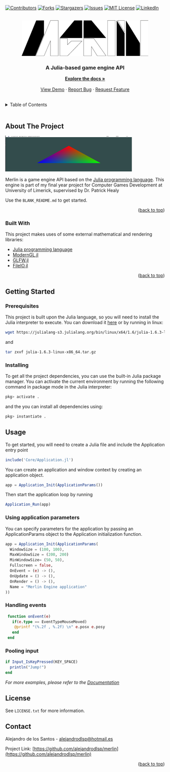 <div id="top"></div>

[![Contributors][contributors-shield]][contributors-url]
[![Forks][forks-shield]][forks-url]
[![Stargazers][stars-shield]][stars-url]
[![Issues][issues-shield]][issues-url]
[![MIT License][license-shield]][license-url]
[![LinkedIn][linkedin-shield]][linkedin-url]

<!-- PROJECT LOGO -->
<br />
<div align="center">
  <a href="https://github.com/othneildrew/Best-README-Template">
    <img src="Images/Merlin.png" alt="Logo" width="400" height="113">
  </a>

  <h3 align="center">A Julia-based game engine API</h3>

  <p align="center">
    <a href=""><strong>Explore the docs »</strong></a>
    <br />
    <br />
    <a href="https://github.com/othneildrew/Best-README-Template">View Demo</a>
    ·
    <a href="https://github.com/alejandrodlsp/Merlin/issues">Report Bug</a>
    ·
    <a href="https://github.com/alejandrodlsp/Merlin/issues">Request Feature</a>
  </p>
</div>

<br/>
<!-- TABLE OF CONTENTS -->
<details>
  <summary>Table of Contents</summary>
  <ol>
    <li>
      <a href="#about-the-project">About The Project</a>
      <ul>
        <li><a href="#built-with">Built With</a></li>
      </ul>
    </li>
    <li>
      <a href="#getting-started">Getting Started</a>
      <ul>
        <li><a href="#prerequisites">Prerequisites</a></li>
        <li><a href="#installing">Installing</a></li>
      </ul>
    </li>
    <li><a href="#usage">Usage</a></li>
    <li><a href="#license">License</a></li>
    <li><a href="#contact">Contact</a></li>
  </ol>
</details>
<br/>
<!-- ABOUT THE PROJECT -->

## About The Project

<img src="Images/Capture.PNG" alt="capture" width="400" height="113">

Merlin is a game engine API based on the [Julia programming language](https://julialang.org). This engine is part of my final year project for Computer Games Development at University of Limerick, supervised by Dr. Patrick Healy

Use the `BLANK_README.md` to get started.

<p align="right">(<a href="#top">back to top</a>)</p>

### Built With

This project makes uses of some external mathematical and rendering libraries:

- [Julia programming language](https://julialang.org)
- [ModernGL.jl](https://github.com/JuliaGL/ModernGL.jl)
- [GLFW.jl](https://github.com/JuliaGL/GLFW.jl)
- [FileIO.jl](https://github.com/JuliaIO/FileIO.jl)

<p align="right">(<a href="#top">back to top</a>)</p>

<!-- GETTING STARTED -->

## Getting Started

### Prerequisites

This project is built upon the Julia language, so you will need to install the Julia interpreter to execute. You can download it [here](https://julialang.org/downloads/) or by running in linux:

```sh
wget https://julialang-s3.julialang.org/bin/linux/x64/1.6/julia-1.6.3-linux-x86_64.tar.gz
```

and

```sh
tar zxvf julia-1.6.3-linux-x86_64.tar.gz
```

<!-- INSTALLING -->

### Installing

To get all the project dependencies, you can use the built-in Julia package manager. You can activate the current environment by running the following command in package mode in the Julia interpreter:

```sh
pkg> activate .
```

and the you can install all dependencies using:

```sh
pkg> instantiate .
```

<!-- USAGE EXAMPLES -->

## Usage

To get started, you will need to create a Julia file and include the Application entry point

```julia
include('Core/Application.jl')
```

You can create an application and window context by creating an application object.

```julia
app = Application_Init(ApplicationParams())
```

Then start the application loop by running

```julia
Application_Run(app)
```

### Using application parameters

You can specify parameters for the application by passing an ApplicationParams object to the Application initialization function.

```julia
app = Application_Init(ApplicationParams(
  WindowSize = (100, 100),
  MaxWindowSize = (200, 200)
  MinWindowSize= (50, 50),
  Fullscreen = false,
  OnEvent = (e) -> (),
  OnUpdate = () -> (),
  OnRender = () -> (),
  Name = "Merlin Engine application"
))
```

### Handling events

```julia
 function onEvent(e)
   if(e.type == EventTypeMouseMoved)
    @printf "(%.2f , %.2f) \n" e.posx e.posy
   end
 end
```

### Pooling input

```julia
if Input_IsKeyPressed(KEY_SPACE)
  println("Jump!")
end
```

_For more examples, please refer to the [Documentation](https://example.com)_

<!-- LICENSE -->

## License

See `LICENSE.txt` for more information.


<!-- CONTACT -->

## Contact

Alejandro de los Santos - alejandrodlsp@hotmail.es

Project Link: [https://github.com/alejandrodlsp/merlin](https://github.com/alejandrodlsp/merlin)

<p align="right">(<a href="#top">back to top</a>)</p>

<!-- MARKDOWN LINKS & IMAGES -->
<!-- https://www.markdownguide.org/basic-syntax/#reference-style-links -->

[contributors-shield]: https://img.shields.io/github/contributors/othneildrew/Best-README-Template.svg?style=for-the-badge
[contributors-url]: https://github.com/othneildrew/Best-README-Template/graphs/contributors
[forks-shield]: https://img.shields.io/github/forks/othneildrew/Best-README-Template.svg?style=for-the-badge
[forks-url]: https://github.com/othneildrew/Best-README-Template/network/members
[stars-shield]: https://img.shields.io/github/stars/othneildrew/Best-README-Template.svg?style=for-the-badge
[stars-url]: https://github.com/othneildrew/Best-README-Template/stargazers
[issues-shield]: https://img.shields.io/github/issues/othneildrew/Best-README-Template.svg?style=for-the-badge
[issues-url]: https://github.com/othneildrew/Best-README-Template/issues
[license-shield]: https://img.shields.io/github/license/othneildrew/Best-README-Template.svg?style=for-the-badge
[license-url]: https://github.com/othneildrew/Best-README-Template/blob/master/LICENSE.txt
[linkedin-shield]: https://img.shields.io/badge/-LinkedIn-black.svg?style=for-the-badge&logo=linkedin&colorB=555
[linkedin-url]: https://linkedin.com/in/othneildrew
[product-screenshot]: images/Capture.png
